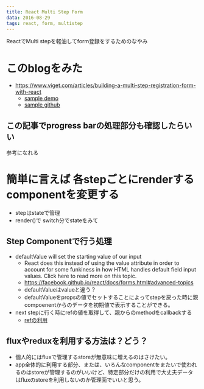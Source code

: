 ```yaml
---
title: React Multi Step Form
data: 2016-08-29
tags: react, form, multistep
---
```


ReactでMulti stepを軽油してform登録をするためのなやみ

# このblogをみた

+ <https://www.viget.com/articles/building-a-multi-step-registration-form-with-react>
  + [sample demo](http://codepen.io/tommymarshall/pen/yyMOzj)
  + [sample github](https://github.com/tommymarshall/react-multi-step-form/)

## この記事でprogress barの処理部分も確認したらいい

参考になれる

# 簡単に言えば 各stepごとにrenderするcomponentを変更する

+ stepはstateで管理
+ render()で switch分でstateをみて

## Step Componentで行う処理

+ defaultValue will set the starting value of our input
  + React does this instead of using the value attribute in order to account for some funkiness in how HTML handles default field input values. Click here to read more on this topic.
  + <https://facebook.github.io/react/docs/forms.html#advanced-topics>
  + defaultValueはvalueと違う？
  + defaultValueをpropsの値でセットすることによってstepを戻った時に親compoenentからのデータを初期値で表示することができる。
+ next stepに行く時にrefの値を取得して、親からのmethodをcallbackする
  + [refの利用](https://facebook.github.io/react/docs/more-about-refs.html#the-ref-attribute)

## fluxやreduxを利用する方法は？どう？

+ 個人的にはfluxで管理するstoreが無意味に増えるのはさけたい。
+ app全体的に利用する部分、または、いろんなcomponentをまたいで使われるのはstoreが管理するのがいいけど、特定部分だけの利用で大丈夫データはfluxのstoreを利用しないのか管理面でいいと思う。
